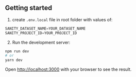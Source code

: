

## Getting started

1. create `.env.local` file in root folder with values of:

```javascript
SANITY_DATASET_NAME=YOUR_DATASET_NAME
SANITY_PROJECT_ID=YOUR_PROJECT_ID
```

2. Run the development server:

```bash
npm run dev
# or
yarn dev
```

Open [http://localhost:3000](http://localhost:3000) with your browser to see the result.

